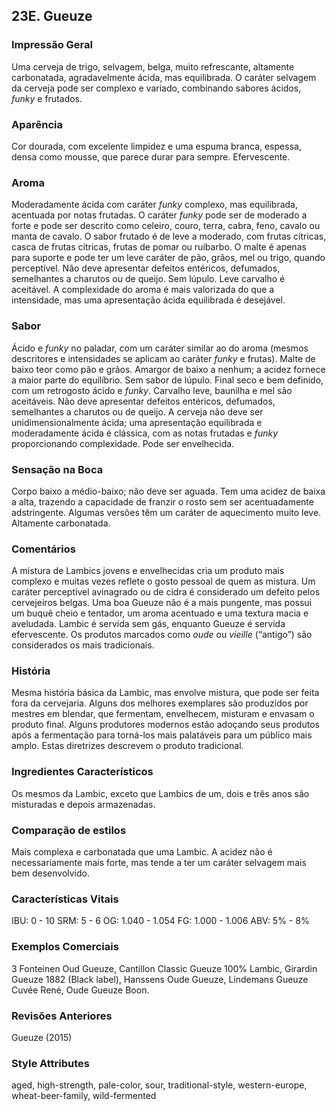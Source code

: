 ## 23E. Gueuze

### Impressão Geral

Uma cerveja de trigo, selvagem, belga, muito refrescante, altamente carbonatada, agradavelmente ácida, mas equilibrada. O caráter selvagem da cerveja pode ser complexo e variado, combinando sabores ácidos, *funky* e frutados.

### Aparência

Cor dourada, com excelente limpidez e uma espuma branca, espessa, densa como mousse, que parece durar para sempre. Efervescente.

### Aroma

Moderadamente ácida com caráter *funky* complexo, mas equilibrada, acentuada por notas frutadas. O caráter *funky* pode ser de moderado a forte e pode ser descrito como celeiro, couro, terra, cabra, feno, cavalo ou manta de cavalo. O sabor frutado é de leve a moderado, com frutas cítricas, casca de frutas cítricas, frutas de pomar ou ruibarbo. O malte é apenas para suporte e pode ter um leve caráter de pão, grãos, mel ou trigo, quando perceptível. Não deve apresentar defeitos entéricos, defumados, semelhantes a charutos ou de queijo. Sem lúpulo. Leve carvalho é aceitável. A complexidade do aroma é mais valorizada do que a intensidade, mas uma apresentação ácida equilibrada é desejável.

### Sabor

Ácido e *funky* no paladar, com um caráter similar ao do aroma (mesmos descritores e intensidades se aplicam ao caráter *funky* e frutas). Malte de baixo teor como pão e grãos. Amargor de baixo a nenhum; a acidez fornece a maior parte do equilíbrio. Sem sabor de lúpulo. Final seco e bem definido, com um retrogosto ácido e *funky*. Carvalho leve, baunilha e mel são aceitáveis. Não deve apresentar defeitos entéricos, defumados, semelhantes a charutos ou de queijo. A cerveja não deve ser unidimensionalmente ácida; uma apresentação equilibrada e moderadamente ácida é clássica, com as notas frutadas e *funky* proporcionando complexidade. Pode ser envelhecida.

### Sensação na Boca

Corpo baixo a médio-baixo; não deve ser aguada. Tem uma acidez de baixa a alta, trazendo a capacidade de franzir o rosto sem ser acentuadamente adstringente. Algumas versões têm um caráter de aquecimento muito leve. Altamente carbonatada.

### Comentários

A mistura de Lambics jovens e envelhecidas cria um produto mais complexo e muitas vezes reflete o gosto pessoal de quem as mistura. Um caráter perceptível avinagrado ou de cidra é considerado um defeito pelos cervejeiros belgas. Uma boa Gueuze não é a mais pungente, mas possui um buquê cheio e tentador, um aroma acentuado e uma textura macia e aveludada. Lambic é servida sem gás, enquanto Gueuze é servida efervescente. Os produtos marcados como *oude* ou *vieille* (“antigo”) são considerados os mais tradicionais.

### História

Mesma história básica da Lambic, mas envolve mistura, que pode ser feita fora da cervejaria. Alguns dos melhores exemplares são produzidos por mestres em blendar, que fermentam, envelhecem, misturam e envasam o produto final. Alguns produtores modernos estão adoçando seus produtos após a fermentação para torná-los mais palatáveis para um público mais amplo. Estas diretrizes descrevem o produto tradicional.

### Ingredientes Característicos

Os mesmos da Lambic, exceto que Lambics de um, dois e três anos são misturadas e depois armazenadas.

### Comparação de estilos

Mais complexa e carbonatada que uma Lambic. A acidez não é necessariamente mais forte, mas tende a ter um caráter selvagem mais bem desenvolvido.

### Características Vitais

IBU: 0 - 10
SRM: 5 - 6
OG: 1.040 - 1.054
FG: 1.000 - 1.006
ABV: 5% - 8%

### Exemplos Comerciais

3 Fonteinen Oud Gueuze, Cantillon Classic Gueuze 100% Lambic, Girardin Gueuze 1882 (Black label), Hanssens Oude Gueuze, Lindemans Gueuze Cuvée René, Oude Gueuze Boon.

### Revisões Anteriores

Gueuze (2015)

### Style Attributes

aged, high-strength, pale-color, sour, traditional-style, western-europe, wheat-beer-family, wild-fermented

